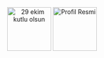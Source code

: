 <div align="center">
<img src="https://rockeymen.site/Ekim.gif" alt="29 ekim kutlu olsun" width="100" height="100">
<img src="https://rockeymen.site/face.png" alt="Profil Resmi" width="100" height="100">
</div>
